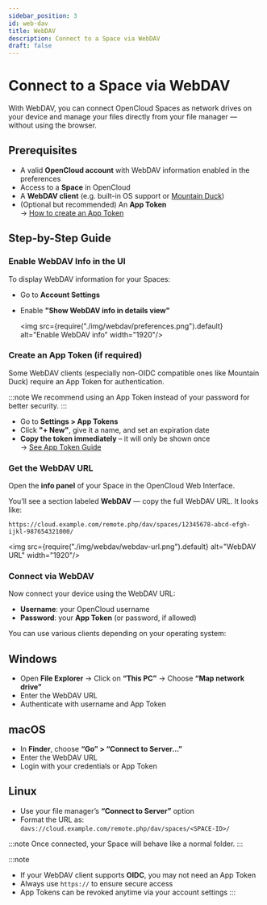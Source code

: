 ```yaml
---
sidebar_position: 3
id: web-dav
title: WebDAV
description: Connect to a Space via WebDAV
draft: false
---
```


# Connect to a Space via WebDAV

With WebDAV, you can connect OpenCloud Spaces as network drives on your device and manage your files directly from your file manager — without using the browser.

## Prerequisites

- A valid **OpenCloud account** with WebDAV information enabled in the preferences
- Access to a **Space** in OpenCloud
- A **WebDAV client** (e.g. built-in OS support or [Mountain Duck](https://mountainduck.io/))
- (Optional but recommended) An **App Token**  
  → [How to create an App Token](./app-tokens.md)

## Step-by-Step Guide

### Enable WebDAV Info in the UI

To display WebDAV information for your Spaces:

- Go to **Account Settings**
- Enable **"Show WebDAV info in details view"**

  <img src={require("./img/webdav/preferences.png").default} alt="Enable WebDAV info" width="1920"/>

### Create an App Token (if required)

Some WebDAV clients (especially non-OIDC compatible ones like Mountain Duck) require an App Token for authentication.

:::note
We recommend using an App Token instead of your password for better security.
:::

- Go to **Settings > App Tokens**
- Click **"+ New"**, give it a name, and set an expiration date
- **Copy the token immediately** – it will only be shown once  
  → [See App Token Guide](./app-tokens.md)

### Get the WebDAV URL

Open the **info panel** of your Space in the OpenCloud Web Interface.

You’ll see a section labeled **WebDAV** — copy the full WebDAV URL. It looks like:

`https://cloud.example.com/remote.php/dav/spaces/12345678-abcd-efgh-ijkl-987654321000/`

<img src={require("./img/webdav/webdav-url.png").default} alt="WebDAV URL" width="1920"/>

### Connect via WebDAV

Now connect your device using the WebDAV URL:

- **Username**: your OpenCloud username
- **Password**: your **App Token** (or password, if allowed)

You can use various clients depending on your operating system:

## Windows

- Open **File Explorer** → Click on **“This PC”** → Choose **“Map network drive”**
- Enter the WebDAV URL
- Authenticate with username and App Token

## macOS

- In **Finder**, choose **“Go” > “Connect to Server…”**
- Enter the WebDAV URL
- Login with your credentials or App Token

## Linux

- Use your file manager’s **“Connect to Server”** option
- Format the URL as:  
  `davs://cloud.example.com/remote.php/dav/spaces/<SPACE-ID>/`

:::note
Once connected, your Space will behave like a normal folder.
:::

:::note
- If your WebDAV client supports **OIDC**, you may not need an App Token
- Always use `https://` to ensure secure access
- App Tokens can be revoked anytime via your account settings
:::